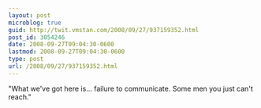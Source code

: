 ```yaml
---
layout: post
microblog: true
guid: http://twit.vmstan.com/2008/09/27/937159352.html
post_id: 3054246
date: 2008-09-27T09:04:30-0600
lastmod: 2008-09-27T09:04:30-0600
type: post
url: /2008/09/27/937159352.html
---
```

"What we've got here is... failure to communicate. Some men you just can't reach."

